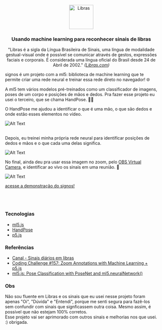 <p align="center">
<img src="https://www.ifmg.edu.br/conselheirolafaiete/noticias/anexos-noticias/libras-768x767.png/@@images/image.png" alt="Libras" width="80" height="80">
<h3 align="center">Usando machine learning para reconhecer sinais de libras</h3>
</p>
<p align="center">"Libras é a sigla da Língua Brasileira de Sinais, uma língua de modalidade gestual-visual onde é possível se comunicar através de gestos, expressões faciais e corporais. É considerada uma língua oficial do Brasil desde 24 de Abril de 2002." <i>(<a href="https://libras.com">Libras.com</a>)</i></p>

signos é um projeto com a ml5: biblioteca de machine learning que te permite criar uma rede neural e treinar essa rede direto no navegador! 🌐

A ml5 tem vários modelos pré-treinados como um classificador de imagens, poses de um corpo e posições de mãos e dedos. Pra fazer esse projeto eu usei o terceiro, que se chama HandPose. 🙋‍♀️

O HandPose me ajudou a identificar o que é uma mão, o que são dedos e onde estão esses elementos no vídeo. 



![Alt Text](https://media.giphy.com/media/UiWilQulmHXeLcnWhT/giphy.gif)</br></br>


Depois, eu treinei minha própria rede neural para identificar posições de dedos e mãos e o que cada uma delas significa.

![Alt Text](https://media.giphy.com/media/VEQmZ487UX2VGqyiW7/giphy.gif)


No final, ainda deu pra usar essa imagem no zoom, pelo <a href="https://obsproject.com">OBS Virtual Camera</a>, e identificar ao vivo os sinais em uma reunião. 🤝

![Alt Text](https://media.giphy.com/media/vTO5ieTKZ2KVEkKL5w/giphy.gif)

<a href="https://izamith.github.io/signos/">acesse a demonstração do signos!</a></br></br></br></br>

### Tecnologias
* <a href="https://ml5js.org">ml5.js</a>
* <a href="https://learn.ml5js.org/#/reference/handpose">HandPose</a>
* <a href="https://p5js.org">p5.js</a>

### Referências
* <a href="https://www.youtube.com/channel/UCBMCoXdeIq_NP6ihSh0RI_w">Canal - Sinais diários em libras</a>
* <a href="https://www.youtube.com/watch?v=9z9mbiOZqSs&t=922s">Coding Challenge #157: Zoom Annotations with Machine Learning + p5.js</a>
* <a href="https://www.youtube.com/watch?v=FYgYyq-xqAw&t=1384s">ml5.js: Pose Classification with PoseNet and ml5.neuralNetwork()</a>
 
### Obs
<p> Não sou fluente em Libras e os sinais que eu usei nesse projeto foram apenas "Oi", "Dúvida" e "Entendi", porque me senti segura para fazê-los sem confundir com sinais que signficassem outra coisa. Mesmo assim, é possível que não estejam 100% corretos. 
</br> Esse projeto vai ser aprimorado com outros sinais e melhorias nos que usei. :) obrigada.  </p>

